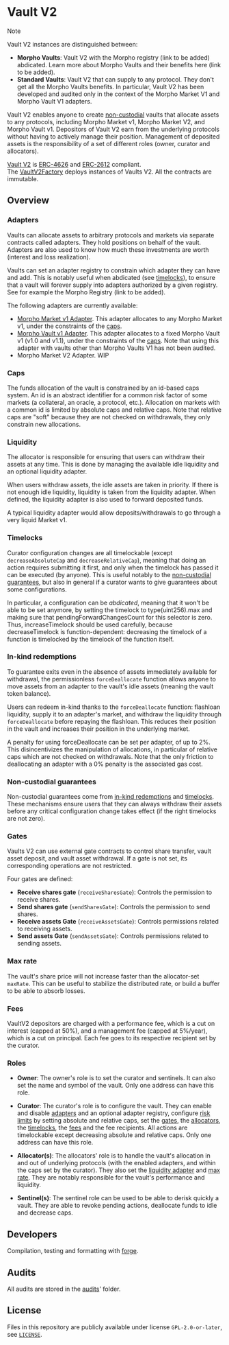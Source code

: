 # Vault V2

> [!NOTE]
> Vault V2 instances are distinguished between:
> - **Morpho Vaults**: Vault V2 with the Morpho registry (link to be added) abdicated. Learn more about Morpho Vaults and their benefits here (link to be added).
> - **Standard Vaults**: Vault V2 that can supply to any protocol. They don't get all the Morpho Vaults benefits. In particular, Vault V2 has been developed and audited only in the context of the Morpho Market V1 and Morpho Vault V1 adapters.

Vault V2 enables anyone to create [non-custodial](#non-custodial-guarantees) vaults that allocate assets to any protocols, including Morpho Market v1, Morpho Market V2, and Morpho Vault v1.
Depositors of Vault V2 earn from the underlying protocols without having to actively manage their position.
Management of deposited assets is the responsibility of a set of different roles (owner, curator and allocators).

[Vault V2](./src/VaultV2.sol) is [ERC-4626](https://eips.ethereum.org/EIPS/eip-4626) and [ERC-2612](https://eips.ethereum.org/EIPS/eip-2612) compliant.
The [VaultV2Factory](./src/VaultV2Factory.sol) deploys instances of Vaults V2.
All the contracts are immutable.

## Overview

### Adapters

Vaults can allocate assets to arbitrary protocols and markets via separate contracts called adapters.
They hold positions on behalf of the vault.
Adapters are also used to know how much these investments are worth (interest and loss realization).

Vaults can set an adapter registry to constrain which adapter they can have and add. This is notably useful when abdicated (see [timelocks](#timelocks)), to ensure that a vault will forever supply into adapters authorized by a given registry. See for example the Morpho Registry (link to be added).

The following adapters are currently available:
- [Morpho Market v1 Adapter](./src/adapters/MorphoMarketV1Adapter.sol).
  This adapter allocates to any Morpho Market v1, under the constraints of the [caps](#caps).
- [Morpho Vault v1 Adapter](./src/adapters/MorphoVaultV1Adapter.sol).
  This adapter allocates to a fixed Morpho Vault v1 (v1.0 and v1.1), under the constraints of the [caps](#caps).
  Note that using this adapter with vaults other than Morpho Vaults V1 has not been audited.
- Morpho Market V2 Adapter. WIP

### Caps

The funds allocation of the vault is constrained by an id-based caps system.
An id is an abstract identifier for a common risk factor of some markets (a collateral, an oracle, a protocol, etc.).
Allocation on markets with a common id is limited by absolute caps and relative caps.
Note that relative caps are "soft" because they are not checked on withdrawals, they only constrain new allocations.

### Liquidity

The allocator is responsible for ensuring that users can withdraw their assets at any time.
This is done by managing the available idle liquidity and an optional liquidity adapter.

When users withdraw assets, the idle assets are taken in priority.
If there is not enough idle liquidity, liquidity is taken from the liquidity adapter.
When defined, the liquidity adapter is also used to forward deposited funds.

A typical liquidity adapter would allow deposits/withdrawals to go through a very liquid Market v1.

### Timelocks

Curator configuration changes are all timelockable (except `decreaseAbsoluteCap` and `decreaseRelativeCap`), meaning that doing an action requires submitting it first, and only when the timelock has passed it can be executed (by anyone).
This is useful notably to the [non-custodial guarantees](#non-custodial-guarantees), but also in general if a curator wants to give guarantees about some configurations.

In particular, a configuration can be *abdicated*, meaning that it won't be able to be set anymore, by setting the timelock to type(uint256).max and making sure that pendingForwardChangesCount for this selector is zero.
Thus, increaseTimelock should be used carefully, because decreaseTimelock is function-dependent: decreasing the timelock of a function is timelocked by the timelock of the function itself.

### In-kind redemptions

To guarantee exits even in the absence of assets immediately available for withdrawal, the permissionless `forceDeallocate` function allows anyone to move assets from an adapter to the vault's idle assets (meaning the vault token balance).

Users can redeem in-kind thanks to the `forceDeallocate` function: flashloan liquidity, supply it to an adapter's market, and withdraw the liquidity through `forceDeallocate` before repaying the flashloan.
This reduces their position in the vault and increases their position in the underlying market.

A penalty for using forceDeallocate can be set per adapter, of up to 2%.
This disincentivizes the manipulation of allocations, in particular of relative caps which are not checked on withdrawals.
Note that the only friction to deallocating an adapter with a 0% penalty is the associated gas cost.

### Non-custodial guarantees

Non-custodial guarantees come from [in-kind redemptions](#in-kind-redemptions-with-forcedeallocate) and [timelocks](#curator-timelocks).
These mechanisms ensure users that they can always withdraw their assets before any critical configuration change takes effect (if the right timelocks are not zero).

### Gates

Vaults V2 can use external gate contracts to control share transfer, vault asset deposit, and vault asset withdrawal.
If a gate is not set, its corresponding operations are not restricted.

Four gates are defined:

- **Receive shares gate** (`receiveSharesGate`): Controls the permission to receive shares.
- **Send shares gate** (`sendSharesGate`): Controls the permission to send shares.
- **Receive assets Gate** (`receiveAssetsGate`): Controls permissions related to receiving assets.
- **Send assets Gate** (`sendAssetsGate`): Controls permissions related to sending assets.

### Max rate

The vault's share price will not increase faster than the allocator-set `maxRate`.
This can be useful to stabilize the distributed rate, or build a buffer to be able to absorb losses.

### Fees

VaultV2 depositors are charged with a performance fee, which is a cut on interest (capped at 50%), and a management fee (capped at 5%/year), which is a cut on principal.
Each fee goes to its respective recipient set by the curator.

### Roles

- **Owner**: The owner's role is to set the curator and sentinels.
It can also set the name and symbol of the vault.
Only one address can have this role.

- **Curator**: The curator's role is to configure the vault.
They can enable and disable [adapters](#adapters) and an optional adapter registry, configure [risk limits](#caps) by setting absolute and relative caps, set the [gates](#gates), the [allocators](#allocators), the [timelocks](#timelocks), the [fees](#fees) and the fee recipients.
All actions are timelockable except decreasing absolute and relative caps.
Only one address can have this role.

- **Allocator(s)**: The allocators' role is to handle the vault's allocation in and out of underlying protocols (with the enabled adapters, and within the caps set by the curator).
  They also set the [liquidity adapter](#liquidity) and [max rate](#max-rate).
They are notably responsible for the vault's performance and liquidity.

- **Sentinel(s)**: The sentinel role can be used to be able to derisk quickly a vault.
They are able to revoke pending actions, deallocate funds to idle and decrease caps.

## Developers

Compilation, testing and formatting with [forge](https://book.getfoundry.sh/getting-started/installation).

## Audits

All audits are stored in the [audits](./audits/)' folder.

## License

Files in this repository are publicly available under license `GPL-2.0-or-later`, see [`LICENSE`](./LICENSE).
